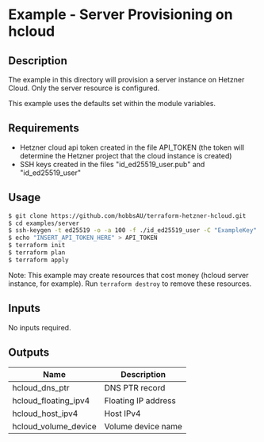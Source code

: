 # Example - Server Provisioning on hcloud

## Description
The example in this directory will provision a server instance on Hetzner Cloud. Only the server resource is configured.

This example uses the defaults set within the module variables.

## Requirements
- Hetzner cloud api token created in the file API_TOKEN (the token will determine the Hetzner project that the cloud instance is created)
- SSH keys created in the files "id_ed25519_user.pub" and "id_ed25519_user"

## Usage
```bash
$ git clone https://github.com/hobbsAU/terraform-hetzner-hcloud.git
$ cd examples/server
$ ssh-keygen -t ed25519 -o -a 100 -f ./id_ed25519_user -C "ExampleKey"
$ echo "INSERT_API_TOKEN_HERE" > API_TOKEN
$ terraform init
$ terraform plan
$ terraform apply
```

Note: This example may create resources that cost money (hcloud server instance, for example). Run `terraform destroy` to remove these resources.

## Inputs
No inputs required.

## Outputs
| Name | Description |
|------|-------------|
| hcloud_dns_ptr | DNS PTR record |
| hcloud_floating_ipv4 | Floating IP address |
| hcloud_host_ipv4 | Host IPv4 |
| hcloud_volume_device | Volume device name |

